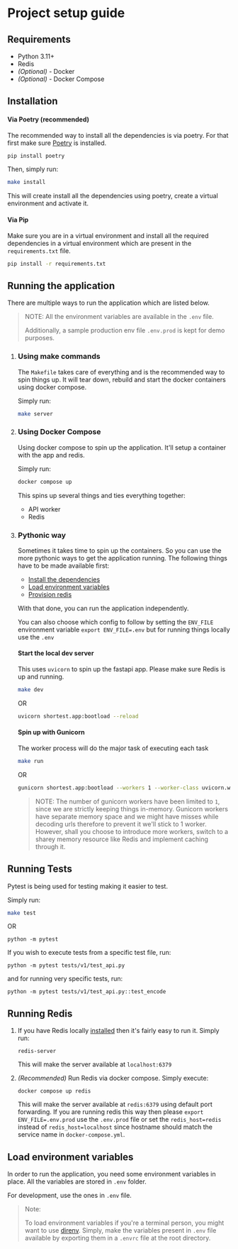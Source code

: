 # Project setup guide

## Requirements

- Python 3.11+
- Redis
- _(Optional)_ - Docker
- _(Optional)_ - Docker Compose


## Installation

#### Via Poetry (recommended)

The recommended way to install all the dependencies is via poetry. For that
first make sure [Poetry](https://pypi.org/project/poetry/) is installed.
```bash
pip install poetry
```

Then, simply run:
```bash
make install
```
This will create install all the dependencies using poetry, create a
virtual environment and activate it.

#### Via Pip
Make sure you are in a virtual environment and install all the required
dependencies in a virtual environment which are present in the
`requirements.txt` file.

```bash
pip install -r requirements.txt
```

## Running the application

There are multiple ways to run the application which are listed below.

> NOTE: All the environment variables are available in the `.env` file.
>
> Additionally, a sample production env file `.env.prod` is kept for demo
> purposes.

1. ### Using make commands

   The `Makefile` takes care of everything and is the recommended way
   to spin things up. It will tear down, rebuild and start the
   docker containers using docker compose.

   Simply run:

   ```bash
   make server
   ```

2. ### Using Docker Compose

   Using docker compose to spin up the application.
   It'll setup a container with the app and redis.

   Simply run:

   ```bash
   docker compose up
   ```

   This spins up several things and ties everything together:
   - API worker
   - Redis

3. ### Pythonic way

   Sometimes it takes time to spin up the containers. So you can use the more
   pythonic ways to get the application running. The following things have to
   be made available first:

   - [Install the dependencies](./project-setup.md#installation)
   - [Load environment variables](./project-setup.md#load-environment-variables)
   - [Provision redis](./project-setup.md#running-redis)

   With that done, you can run the application independently.

   You can also choose which config to follow by setting the `ENV_FILE`
   environment variable `export ENV_FILE=.env` but for running things locally
   use the `.env`

   #### Start the local dev server
   This uses `uvicorn` to spin up the fastapi app. Please make sure Redis is up
   and running.

   ```bash
   make dev
   ```
   OR
   ```bash
   uvicorn shortest.app:bootload --reload
   ```

   #### Spin up with Gunicorn
   The worker process will do the major task of executing each task

   ```bash
   make run
   ```
   OR
   ```bash
   gunicorn shortest.app:bootload --workers 1 --worker-class uvicorn.workers.UvicornWorker --bind 0.0.0.0:8000
   ```
   > NOTE: The number of gunicorn workers have been limited to `1`, since we
   > are strictly keeping things in-memory. Gunicorn workers have separate memory
   > space and we might have misses while decoding urls therefore to prevent it
   > we'll stick to 1 worker. However, shall you choose to introduce more
   > workers, switch to a sharey memory resource like Redis and implement
   > caching through it.


## Running Tests

Pytest is being used for testing making it easier to test.

Simply run:
```bash
make test
```
OR
```
python -m pytest
```

If you wish to execute tests from a specific test file, run:
```
python -m pytest tests/v1/test_api.py
```
and for running very specific tests, run:
```
python -m pytest tests/v1/test_api.py::test_encode
```


## Running Redis

1. If you have Redis locally
   [installed](https://redis.io/docs/getting-started/installation/) then it's
   fairly easy to run it. Simply run:
   ```
   redis-server
   ```
   This will make the server available at `localhost:6379`

2. _(Recommended)_  Run Redis via docker compose. Simply execute:
   ```
   docker compose up redis
   ```
   This will make the server available at `redis:6379` using default port forwarding.
   If you are running redis this way then please `export ENV_FILE=.env.prod`
   use the `.env.prod` file or set the `redis_host=redis` instead of
   `redis_host=localhost` since hostname should match the service name in
   `docker-compose.yml`.


## Load environment variables

In order to run the application, you need some environment variables in place.
All the variables are stored in `.env` folder.

For development, use the ones in `.env` file.

> Note:
>
> To load environment variables if you're a terminal person, you might want
> to use [direnv](https://direnv.net/). Simply, make the variables present
> in `.env` file available by exporting them in a `.envrc` file
> at the root directory.

